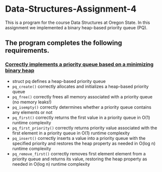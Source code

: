 # Data-Structures-Assignment-4
This is a program for the course Data Structures at Oregon State. In this assignment we implemented a binary heap-based priority queue (PQ). 

## The program completes the following requirements.

### <ins>Correctly implements a priority queue based on a minimizing binary heap </ins>
- struct pq defines a heap-based priority queue
- `pq_create()` correctly allocates and initializes a heap-based priority queue
- `pq_free()` correctly frees all memory associated with a priority queue (no memory leaks!)
- `pq_isempty()` correctly determines whether a priority queue contains any elements or not
- `pq_first()` correctly returns the first value in a priority queue in O(1) runtime complexity
- `pq_first_priority()` correctly returns priority value associated with the first element in a priority queue in O(1) runtime complexity
- `pq_insert()` correctly inserts a value into a priority queue with the specified priority and restores the heap property as needed in O(log n) runtime complexity
- `pq_remove_first()` correctly removes first element element from a priority queue and returns its value, restoring the heap property as needed in O(log n) runtime complexity
